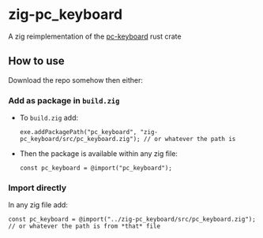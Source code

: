 # zig-pc_keyboard

A zig reimplementation of the [pc-keyboard](https://github.com/rust-embedded-community/pc-keyboard) rust crate

## How to use

Download the repo somehow then either:

### Add as package in `build.zig`

* To `build.zig` add:
  
   ```zig
   exe.addPackagePath("pc_keyboard", "zig-pc_keyboard/src/pc_keyboard.zig"); // or whatever the path is
   ```
* Then the package is available within any zig file:
  
   ```zig
   const pc_keyboard = @import("pc_keyboard");
   ```

### Import directly

In any zig file add:
```zig
const pc_keyboard = @import("../zig-pc_keyboard/src/pc_keyboard.zig"); // or whatever the path is from *that* file
```
